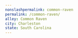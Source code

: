 ```yaml
---
﻿nonslashpermalink: common-raven
permalink: /common-raven/
alley: Common Raven
city: Charleston
state: South Carolina
---
```

